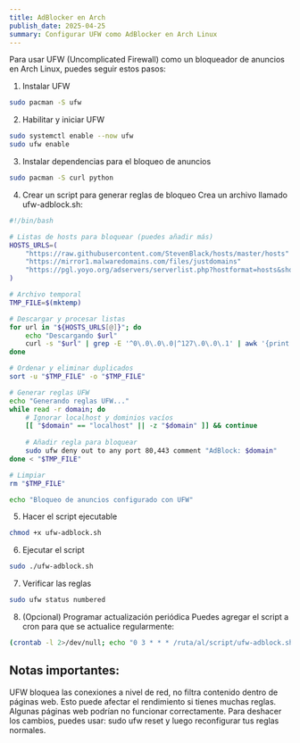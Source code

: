 ```yaml
---
title: AdBlocker en Arch
publish_date: 2025-04-25
summary: Configurar UFW como AdBlocker en Arch Linux
---
```


Para usar UFW (Uncomplicated Firewall) como un bloqueador de anuncios en Arch Linux, puedes seguir estos pasos:

1. Instalar UFW


```bash
sudo pacman -S ufw
```

2. Habilitar y iniciar UFW

```bash
sudo systemctl enable --now ufw
sudo ufw enable
```
3. Instalar dependencias para el bloqueo de anuncios

```bash
sudo pacman -S curl python
```
4. Crear un script para generar reglas de bloqueo
Crea un archivo llamado ufw-adblock.sh:

```bash
#!/bin/bash

# Listas de hosts para bloquear (puedes añadir más)
HOSTS_URLS=(
    "https://raw.githubusercontent.com/StevenBlack/hosts/master/hosts"
    "https://mirror1.malwaredomains.com/files/justdomains"
    "https://pgl.yoyo.org/adservers/serverlist.php?hostformat=hosts&showintro=0&mimetype=plaintext"
)

# Archivo temporal
TMP_FILE=$(mktemp)

# Descargar y procesar listas
for url in "${HOSTS_URLS[@]}"; do
    echo "Descargando $url"
    curl -s "$url" | grep -E '^0\.0\.0\.0|^127\.0\.0\.1' | awk '{print $2}' >> "$TMP_FILE"
done

# Ordenar y eliminar duplicados
sort -u "$TMP_FILE" -o "$TMP_FILE"

# Generar reglas UFW
echo "Generando reglas UFW..."
while read -r domain; do
    # Ignorar localhost y dominios vacíos
    [[ "$domain" == "localhost" || -z "$domain" ]] && continue
    
    # Añadir regla para bloquear
    sudo ufw deny out to any port 80,443 comment "AdBlock: $domain"
done < "$TMP_FILE"

# Limpiar
rm "$TMP_FILE"

echo "Bloqueo de anuncios configurado con UFW"
```

5. Hacer el script ejecutable

```bash
chmod +x ufw-adblock.sh
```
6. Ejecutar el script

```bash
sudo ./ufw-adblock.sh
```
7. Verificar las reglas

```bash
sudo ufw status numbered
```
8. (Opcional) Programar actualización periódica
Puedes agregar el script a cron para que se actualice regularmente:

```bash
(crontab -l 2>/dev/null; echo "0 3 * * * /ruta/al/script/ufw-adblock.sh") | crontab -
```

## Notas importantes:

UFW bloquea las conexiones a nivel de red, no filtra contenido dentro de páginas web.
Esto puede afectar el rendimiento si tienes muchas reglas.
Algunas páginas web podrían no funcionar correctamente.
Para deshacer los cambios, puedes usar: sudo ufw reset y luego reconfigurar tus reglas normales.
